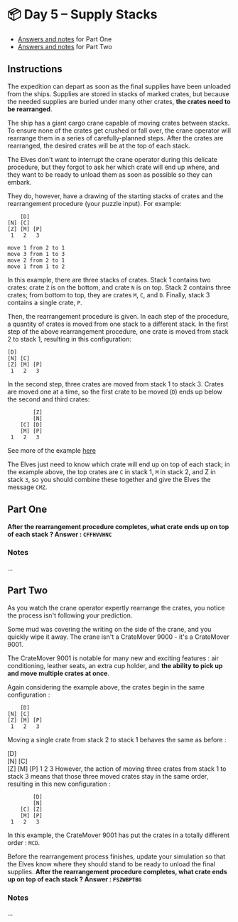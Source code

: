 # 📦 Day 5 – Supply Stacks

- [Answers and notes](#part-1) for Part One
- [Answers and notes](#part-2) for Part Two

## Instructions

The expedition can depart as soon as the final supplies have been unloaded from the ships. Supplies are stored in stacks of marked crates, but because the needed supplies are buried under many other crates, <b>the crates need to be rearranged</b>.

The ship has a giant cargo crane capable of moving crates between stacks. To ensure none of the crates get crushed or fall over, the crane operator will rearrange them in a series of carefully-planned steps. After the crates are rearranged, the desired crates will be at the top of each stack.

The Elves don't want to interrupt the crane operator during this delicate procedure, but they forgot to ask her which crate will end up where, and they want to be ready to unload them as soon as possible so they can embark.

They do, however, have a drawing of the starting stacks of crates and the rearrangement procedure (your puzzle input). For example:

```
    [D]
[N] [C]
[Z] [M] [P]
 1   2   3

move 1 from 2 to 1
move 3 from 1 to 3
move 2 from 2 to 1
move 1 from 1 to 2
```

In this example, there are three stacks of crates. Stack 1 contains two crates: crate `Z` is on the bottom, and crate `N` is on top. Stack 2 contains three crates; from bottom to top, they are crates `M`, `C`, and `D`. Finally, stack 3 contains a single crate, `P`.

Then, the rearrangement procedure is given. In each step of the procedure, a quantity of crates is moved from one stack to a different stack. In the first step of the above rearrangement procedure, one crate is moved from stack 2 to stack 1, resulting in this configuration:

```
[D]
[N] [C]
[Z] [M] [P]
 1   2   3
```

In the second step, three crates are moved from stack 1 to stack 3. Crates are moved one at a time, so the first crate to be moved (`D`) ends up below the second and third crates:

```
        [Z]
        [N]
    [C] [D]
    [M] [P]
 1   2   3
```

See more of the example [here](https://adventofcode.com/2022/day/5)

The Elves just need to know which crate will end up on top of each stack; in the example above, the top crates are `C` in stack 1, `M` in stack 2, and Z in stack `3`, so you should combine these together and give the Elves the message `CMZ`.

## Part One

<b>After the rearrangement procedure completes, what crate ends up on top of each stack&nbsp;? Answer&nbsp;: `CFFHVVHNC`</b>

### Notes

...

## Part Two

As you watch the crane operator expertly rearrange the crates, you notice the process isn't following your prediction.

Some mud was covering the writing on the side of the crane, and you quickly wipe it away. The crane isn't a CrateMover 9000 - it's a CrateMover 9001.

The CrateMover 9001 is notable for many new and exciting features&nbsp;: air conditioning, leather seats, an extra cup holder, and <b>the ability to pick up and move multiple crates at once</b>.

Again considering the example above, the crates begin in the same configuration&nbsp;:

```
    [D]
[N] [C]
[Z] [M] [P]
 1   2   3
```

Moving a single crate from stack 2 to stack 1 behaves the same as before&nbsp;:

[D]  
[N] [C]  
[Z] [M] [P]
1 2 3
However, the action of moving three crates from stack 1 to stack 3 means that those three moved crates stay in the same order, resulting in this new configuration&nbsp;:

```
        [D]
        [N]
    [C] [Z]
    [M] [P]
 1   2   3
```

In this example, the CrateMover 9001 has put the crates in a totally different order&nbsp;: `MCD`.

Before the rearrangement process finishes, update your simulation so that the Elves know where they should stand to be ready to unload the final supplies. <b>After the rearrangement procedure completes, what crate ends up on top of each stack&nbsp;? Answer&nbsp;: `FSZWBPTBG`</b>

### Notes

...
